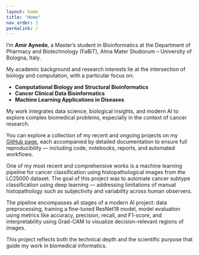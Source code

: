 ```yaml
---
layout: home
title: "Home"
nav_order: 1
permalink: /
---
```


I’m **Amir Aynede**, a Master’s student in Bioinformatics at the Department of Pharmacy and Biotechnology (FaBiT), Alma Mater Studiorum – University of Bologna, Italy.

My academic background and research interests lie at the intersection of biology and computation, with a particular focus on:

- **Computational Biology and Structural Bioinformatics**  
- **Cancer Clinical Data Bioinformatics**  
- **Machine Learning Applications in Diseases**

My work integrates data science, biological insights, and modern AI to explore complex biomedical problems, especially in the context of cancer research.

You can explore a collection of my recent and ongoing projects on my [GitHub page](https://github.com/AmirAynede), each accompanied by detailed documentation to ensure full reproducibility — including code, notebooks, reports, and automated workflows.

One of my most recent and comprehensive works is a machine learning pipeline for cancer classification using histopathological images from the LC25000 dataset. The goal of this project was to automate cancer subtype classification using deep learning — addressing limitations of manual histopathology such as subjectivity and variability across human observers.

The pipeline encompasses all stages of a modern AI project: data preprocessing, training a fine-tuned ResNet18 model, model evaluation using metrics like accuracy, precision, recall, and F1-score, and interpretability using Grad-CAM to visualize decision-relevant regions of images.

This project reflects both the technical depth and the scientific purpose that guide my work in biomedical informatics.
